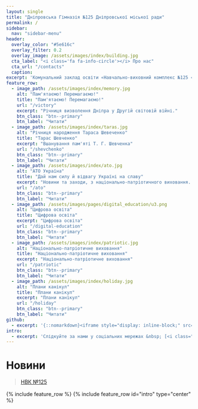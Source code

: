 ```yaml
---
layout: single
title: "Дніпровська Гімназія №125 Дніпровської міської ради"
permalink: /
sidebar:
  nav: "sidebar-menu"
header:
  overlay_color: "#5e616c"
  overlay_filter: 0.2
  overlay_image: /assets/images/index/building.jpg
  cta_label: "<i class='fa fa-info-circle'></i> Про нас"
  cta_url: "/contacts"
  caption:
excerpt: 'Комунальний заклад освіти «Навчально-виховний комплекс №125 «загальноосвітній навчальний заклад — дошкільний навчальний заклад» Дніпровської міської ради'
feature_row:
  - image_path: /assets/images/index/memory.jpg
    alt: "Пам'ятаємо! Перемагаємо!"
    title: "Пам'ятаємо! Перемагаємо!"
    url: "/victory"
    excerpt: "Річниця визволення Дніпра у Другій світовій війні."
    btn_class: "btn--primary"
    btn_label: "Читати"
  - image_path: /assets/images/index/taras.jpg
    alt: "Річниця народження Тараса Шевеченко"
    title: "Тарас Шевченко"
    excerpt: "Вшанування пам'яті Т. Г. Шевченка"
    url: "/shevchenko"
    btn_class: "btn--primary"
    btn_label: "Читати"
  - image_path: /assets/images/index/ato.jpg
    alt: "АТО Україна"
    title: "Дай нам силу й відвагу Україні на славу"
    excerpt: "Новини та заходи, з національно-патріотичного виховання. Волонтерська допомога. Воїни АТО - захисники України."
    url: "/ato"
    btn_class: "btn--primary"
    btn_label: "Читати"
  - image_path: /assets/images/pages/digital_education/u3.png
    alt: "Цифрова освіта"
    title: "Цифрова освіта"
    excerpt: "Цифрова освіта"
    url: "/digital-education"
    btn_class: "btn--primary"
    btn_label: "Читати"
  - image_path: /assets/images/index/patriotic.jpg
    alt: "Національно-патріотичне виховання"
    title: "Національно-патріотичне виховання"
    excerpt: "Національно-патріотичне виховання"
    url: "/patriotic"
    btn_class: "btn--primary"
    btn_label: "Читати"
  - image_path: /assets/images/index/holiday.jpg
    alt: "Плани канікул"
    title: "Плани канікул"
    excerpt: "Плани канікул"
    url: "/holiday"
    btn_class: "btn--primary"
    btn_label: "Читати"
github:
  - excerpt: '{::nomarkdown}<iframe style="display: inline-block;" src="https://ghbtns.com/github-btn.html?user=mmistakes&repo=minimal-mistakes&type=star&count=true&size=large" frameborder="0" scrolling="0" width="160px" height="30px"></iframe> <iframe style="display: inline-block;" src="https://ghbtns.com/github-btn.html?user=mmistakes&repo=minimal-mistakes&type=fork&count=true&size=large" frameborder="0" scrolling="0" width="158px" height="30px"></iframe>{:/nomarkdown}'
intro:
  - excerpt: 'Слідкуйте за нами у соціальних мережах &nbsp; [<i class="fa fa-youtube"></i> nvk125](https://www.youtube.com/channel/UCWUxpJfzRRRTuKxtSuTN08A){: .btn .btn--danger}'
---
```


# Новини

<div>
  <div
    class="fb-page"
    data-href="https://www.facebook.com/nvk125"
    data-tabs="timeline"
    data-width="500"
    data-height="1024"
    data-small-header="true"
    data-adapt-container-width="true"
    data-hide-cover="false"
    data-show-facepile="false"
  >
    <blockquote cite="https://www.facebook.com/nvk125" class="fb-xfbml-parse-ignore">
      <a href="https://www.facebook.com/nvk125">НВК №125</a>
    </blockquote>
  </div>
</div>

<div style="margin-top: 16px">
  {% include feature_row %}
  {% include feature_row id="intro" type="center" %}
</div>
